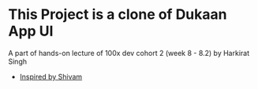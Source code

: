 # This Project is a clone of Dukaan App UI
A part of hands-on lecture of 100x dev cohort 2 (week 8 - 8.2) by Harkirat Singh



- [Inspired by Shivam](http://localhost:5174/)
